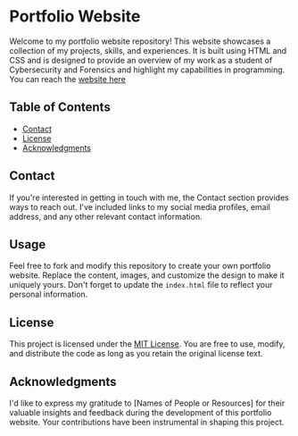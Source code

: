 # Portfolio Website

Welcome to my portfolio website repository! This website showcases a collection of my projects, skills, and experiences. It is built using HTML and CSS and is designed to provide an overview of my work as a student of Cybersecurity and Forensics and highlight my capabilities in programming. You can reach the [website here](https://quickmotions.github.io/portfolio/)

## Table of Contents

- [Contact](#usage)
- [License](#license)
- [Acknowledgments](#acknowledgments)

## Contact

If you're interested in getting in touch with me, the Contact section provides ways to reach out. I've included links to my social media profiles, email address, and any other relevant contact information.

## Usage

Feel free to fork and modify this repository to create your own portfolio website. Replace the content, images, and customize the design to make it uniquely yours. Don't forget to update the `index.html` file to reflect your personal information.

## License

This project is licensed under the [MIT License](LICENSE). You are free to use, modify, and distribute the code as long as you retain the original license text.

## Acknowledgments

I'd like to express my gratitude to [Names of People or Resources] for their valuable insights and feedback during the development of this portfolio website. Your contributions have been instrumental in shaping this project.
